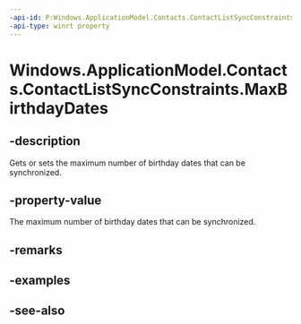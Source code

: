 ----api-id: P:Windows.ApplicationModel.Contacts.ContactListSyncConstraints.MaxBirthdayDates
-api-type: winrt property
---<!-- Property syntaxpublic Windows.Foundation.IReference<int> MaxBirthdayDates { get;  set; }--># Windows.ApplicationModel.Contacts.ContactListSyncConstraints.MaxBirthdayDates## -descriptionGets or sets the maximum number of birthday dates that can be synchronized.## -property-valueThe maximum number of birthday dates that can be synchronized.## -remarks## -examples## -see-also